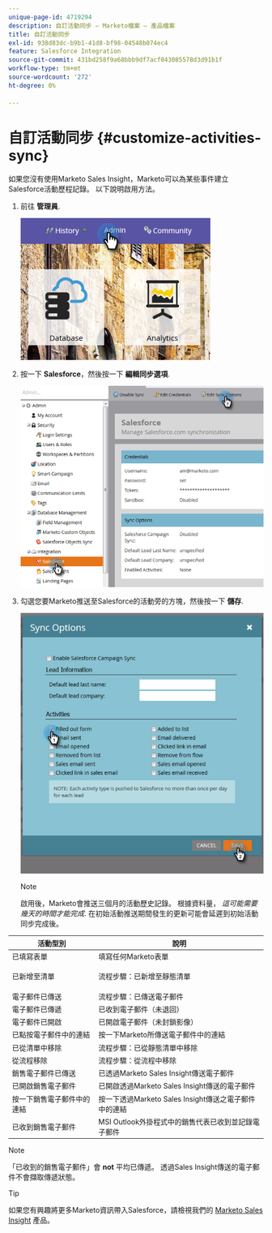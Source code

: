 ```yaml
---
unique-page-id: 4719294
description: 自訂活動同步 — Marketo檔案 — 產品檔案
title: 自訂活動同步
exl-id: 938d83dc-b9b1-41d8-bf98-04548b074ec4
feature: Salesforce Integration
source-git-commit: 431bd258f9a68bbb9df7acf043085578d3d91b1f
workflow-type: tm+mt
source-wordcount: '272'
ht-degree: 0%

---
```


# 自訂活動同步 {#customize-activities-sync}

如果您沒有使用Marketo Sales Insight，Marketo可以為某些事件建立Salesforce活動歷程記錄。 以下說明啟用方法。

1. 前往 **管理員**.

   ![](assets/admin.png)

1. 按一下 **Salesforce**，然後按一下 **編輯同步選項**.

   ![](assets/two-1.png)

1. 勾選您要Marketo推送至Salesforce的活動旁的方塊，然後按一下 **儲存**.

   ![](assets/three-1.png)

   >[!NOTE]
   >
   >啟用後，Marketo會推送三個月的活動歷史記錄。 根據資料量， _這可能需要幾天的時間才能完成_. 在初始活動推送期間發生的更新可能會延遲到初始活動同步完成後。

<table> 
 <colgroup> 
  <col> 
  <col> 
 </colgroup> 
 <thead> 
  <tr> 
   <th>活動型別</th> 
   <th>說明</th> 
  </tr> 
 </thead> 
 <tbody> 
  <tr> 
   <td>已填寫表單</td> 
   <td>填寫任何Marketo表單</td> 
  </tr> 
  <tr> 
   <td>已新增至清單</td> 
   <td><p>流程步驟：已新增至靜態清單</p></td> 
  </tr> 
  <tr> 
   <td>電子郵件已傳送</td> 
   <td>流程步驟：已傳送電子郵件</td> 
  </tr> 
  <tr> 
   <td>電子郵件已傳遞</td> 
   <td>已收到電子郵件（未退回）</td> 
  </tr> 
  <tr> 
   <td>電子郵件已開啟</td> 
   <td>已開啟電子郵件（未封鎖影像）</td> 
  </tr> 
  <tr> 
   <td>已點按電子郵件中的連結</td> 
   <td>按一下Marketo所傳送電子郵件中的連結</td> 
  </tr> 
  <tr> 
   <td>已從清單中移除</td> 
   <td>流程步驟：已從靜態清單中移除</td> 
  </tr> 
  <tr> 
   <td>從流程移除</td> 
   <td>流程步驟：從流程中移除</td> 
  </tr> 
  <tr> 
   <td>銷售電子郵件已傳送</td> 
   <td>已透過Marketo Sales Insight傳送電子郵件</td> 
  </tr> 
  <tr> 
   <td>已開啟銷售電子郵件</td> 
   <td>已開啟透過Marketo Sales Insight傳送的電子郵件</td> 
  </tr> 
  <tr> 
   <td>按一下銷售電子郵件中的連結</td> 
   <td>按一下透過Marketo Sales Insight傳送之電子郵件中的連結</td> 
  </tr> 
  <tr> 
   <td>已收到銷售電子郵件</td> 
   <td>MSI Outlook外掛程式中的銷售代表已收到並記錄電子郵件</td> 
  </tr> 
 </tbody> 
</table>

>[!NOTE]
>
>「已收到的銷售電子郵件」會 **not** 平均已傳遞。 透過Sales Insight傳送的電子郵件不會擷取傳遞狀態。

>[!TIP]
>
>如果您有興趣將更多Marketo資訊帶入Salesforce，請檢視我們的 [Marketo Sales Insight](/help/marketo/product-docs/marketo-sales-insight/msi-for-salesforce/installation/install-marketo-sales-insight-package-in-salesforce-appexchange.md) 產品。
